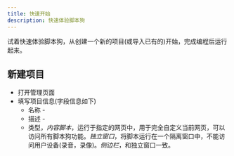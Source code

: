 ```yaml
---
title: 快速开始
description: 快速体验脚本狗
---
```


试着快速体验脚本狗，从创建一个新的项目(或导入已有的)开始，完成编程后运行起来。

## 新建项目

- 打开管理页面
- 填写项目信息(字段信息如下)
    - 名称 -
    - 描述 -
    - 类型，*内容脚本*，运行于指定的网页中，用于完全自定义当前网页，可以访问所有脚本狗功能。*独立窗口*，将脚本运行在一个隔离窗口中，不能访问用户设备(录音，录像)。*侧边栏*，和独立窗口一致。